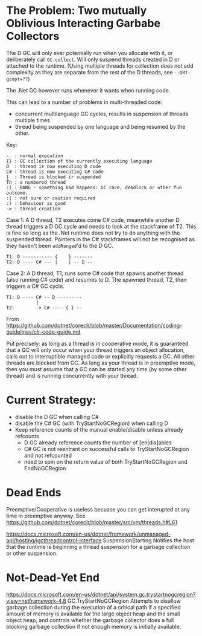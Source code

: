 
# The Problem: Two mutually Oblivious Interacting Garbabe Collectors

The D GC will only ever potentially run when you allocate with it, or deliberately call `GC.collect`.
Will only suspend threads created in D or attached to the runtime. 
(Using multiple threads for collection does not add complexity as they are separate from the 
rest of the D threads, see `--DRT-gcopt=??`)

The .Net GC however runs whenever it wants when running code.

This can lead to a number of problems in multi-threaded code:

* concurrent multilanguage GC cycles, results in suspension of threads multiple times
* thread being suspended by one language and being resumed by the other.

Key: 
```
-  : normal execution
{} : GC collection of the currently executing language
D  : thread is now executing D code
C# : thread is now executing C# code
|  : Thread is blocked ir suspended
Tn : a numbered thread
:( : BANG - something bad happens: GC race, deadlock or other fun outcome.
:| : not sure or caution required
:) : behaviour is good 
-> : thread creation
```

Case 1: A D thread, T2 executes come C# code, meanwhile another D thread triggers a D 
GC cycle and needs to look at the stackframe of T2. 
This is fine so long as the .Net runtime does not try to do anything with the suspended thread.
Pointers in the C# stackframes will not be recognised as they haven't been `addRanged`'d to the D GC.
```
T1: D ----------- {    } -------
T2: D ---- C# --- |    | -- D --
```

Case 2: A D thread, T1, runs some C# code that spawns another thread (also running C# code) and resumes to D. The spawned thread, T2, then triggers a C# GC cycle.
```
T1: D ---- C# -- D ---------
           |
T2:        -> C# ---- { } --
```

From https://github.com/dotnet/coreclr/blob/master/Documentation/coding-guidelines/clr-code-guide.md

Put precisely: as long as a thread is in cooperative mode, it is guaranteed that a 
GC will only occur when your thread triggers an object allocation, calls out to interruptible 
managed code or explicitly requests a GC. All other threads are blocked from GC. As long as 
your thread is in preemptive mode, then you must assume that a GC can be started any time 
(by some other thread) and is running concurrently with your thread.


# Current Strategy:

* disable the D GC when calling C#
* disable the C# GC (with TryStartNoGCRegion) when calling D
* Keep reference counts of the manual enable/disable unless already refcounts
    - D GC already reference counts the number of [en|dis]ables
    - C# GC is not reentrant on successful calls to TryStartNoGCRegion and not refcounted
    - need to spin on the return value of both TryStartNoGCRegion and EndNoGCRegion


# Dead Ends

Preemptive/Cooperative is useless becuase you can get interupted at any time in preemptive anyway.
See https://github.com/dotnet/coreclr/blob/master/src/vm/threads.h#L61

https://docs.microsoft.com/en-us/dotnet/framework/unmanaged-api/hosting/igcthreadcontrol-interface
SuspensionStarting
Notifies the host that the runtime is beginning a thread suspension for a 
garbage collection or other suspension.

# Not-Dead-Yet End


https://docs.microsoft.com/en-us/dotnet/api/system.gc.trystartnogcregion?view=netframework-4.8
GC.TryStartNoGCRegion
Attempts to disallow garbage collection during the execution of a critical path if a specified 
amount of memory is available for the large object heap and the small object heap, 
and controls whether the garbage collector does a full blocking garbage collection 
if not enough memory is initially available.
